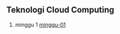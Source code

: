 ## Teknologi Cloud Computing ##

1. minggu 1 [minggu-01](/c/apache-ofbiz-16.11.07/upload/tekn-cloud-computing/minggu-04/Coba.md)

